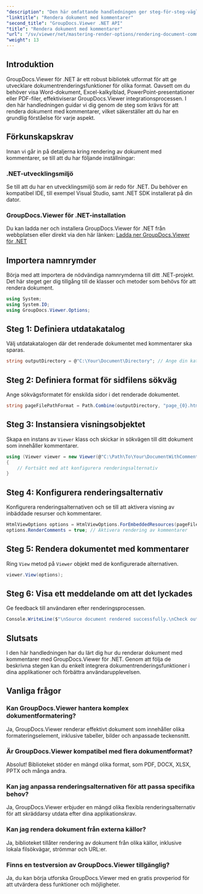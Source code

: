 ```yaml
---
"description": "Den här omfattande handledningen ger steg-för-steg-vägledning om hur du renderar dokument med kommentarer i .NET-applikationer med hjälp av GroupDocs.Viewer-biblioteket."
"linktitle": "Rendera dokument med kommentarer"
"second_title": "GroupDocs.Viewer .NET API"
"title": "Rendera dokument med kommentarer"
"url": "/sv/viewer/net/mastering-render-options/rendering-document-comments/"
"weight": 13
---
```


## Introduktion

GroupDocs.Viewer för .NET är ett robust bibliotek utformat för att ge utvecklare dokumentrenderingsfunktioner för olika format. Oavsett om du behöver visa Word-dokument, Excel-kalkylblad, PowerPoint-presentationer eller PDF-filer, effektiviserar GroupDocs.Viewer integrationsprocessen. I den här handledningen guidar vi dig genom de steg som krävs för att rendera dokument med kommentarer, vilket säkerställer att du har en grundlig förståelse för varje aspekt.

## Förkunskapskrav
Innan vi går in på detaljerna kring rendering av dokument med kommentarer, se till att du har följande inställningar:

### .NET-utvecklingsmiljö
Se till att du har en utvecklingsmiljö som är redo för .NET. Du behöver en kompatibel IDE, till exempel Visual Studio, samt .NET SDK installerat på din dator.

### GroupDocs.Viewer för .NET-installation
Du kan ladda ner och installera GroupDocs.Viewer för .NET från webbplatsen eller direkt via den här länken:
[Ladda ner GroupDocs.Viewer för .NET](https://releases.groupdocs.com/viewer/net/)

## Importera namnrymder
Börja med att importera de nödvändiga namnrymderna till ditt .NET-projekt. Det här steget ger dig tillgång till de klasser och metoder som behövs för att rendera dokument.

```csharp
using System;
using System.IO;
using GroupDocs.Viewer.Options;
```

## Steg 1: Definiera utdatakatalog
Välj utdatakatalogen där det renderade dokumentet med kommentarer ska sparas.

```csharp
string outputDirectory = @"C:\Your\Document\Directory"; // Ange din katalogsökväg
```

## Steg 2: Definiera format för sidfilens sökväg
Ange sökvägsformatet för enskilda sidor i det renderade dokumentet.

```csharp
string pageFilePathFormat = Path.Combine(outputDirectory, "page_{0}.html");
```

## Steg 3: Instansiera visningsobjektet
Skapa en instans av `Viewer` klass och skickar in sökvägen till ditt dokument som innehåller kommentarer.

```csharp
using (Viewer viewer = new Viewer(@"C:\Path\To\Your\DocumentWithComments.docx"))
{
    // Fortsätt med att konfigurera renderingsalternativ
}
```

## Steg 4: Konfigurera renderingsalternativ
Konfigurera renderingsalternativen och se till att aktivera visning av inbäddade resurser och kommentarer.

```csharp
HtmlViewOptions options = HtmlViewOptions.ForEmbeddedResources(pageFilePathFormat);
options.RenderComments = true; // Aktivera rendering av kommentarer
```

## Steg 5: Rendera dokumentet med kommentarer
Ring `View` metod på `Viewer` objekt med de konfigurerade alternativen.

```csharp
viewer.View(options);
```

## Steg 6: Visa ett meddelande om att det lyckades
Ge feedback till användaren efter renderingsprocessen.

```csharp
Console.WriteLine($"\nSource document rendered successfully.\nCheck output in {outputDirectory}.");
```

## Slutsats
I den här handledningen har du lärt dig hur du renderar dokument med kommentarer med GroupDocs.Viewer för .NET. Genom att följa de beskrivna stegen kan du enkelt integrera dokumentrenderingsfunktioner i dina applikationer och förbättra användarupplevelsen.

## Vanliga frågor

### Kan GroupDocs.Viewer hantera komplex dokumentformatering?
Ja, GroupDocs.Viewer renderar effektivt dokument som innehåller olika formateringselement, inklusive tabeller, bilder och anpassade teckensnitt.

### Är GroupDocs.Viewer kompatibel med flera dokumentformat?
Absolut! Biblioteket stöder en mängd olika format, som PDF, DOCX, XLSX, PPTX och många andra.

### Kan jag anpassa renderingsalternativen för att passa specifika behov?
Ja, GroupDocs.Viewer erbjuder en mängd olika flexibla renderingsalternativ för att skräddarsy utdata efter dina applikationskrav.

### Kan jag rendera dokument från externa källor?
Ja, biblioteket tillåter rendering av dokument från olika källor, inklusive lokala filsökvägar, strömmar och URL:er.

### Finns en testversion av GroupDocs.Viewer tillgänglig?
Ja, du kan börja utforska GroupDocs.Viewer med en gratis provperiod för att utvärdera dess funktioner och möjligheter.